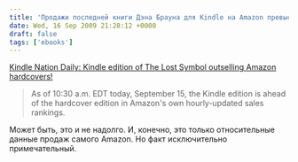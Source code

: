 ```yaml
---
title: 'Продажи последней книги Дэна Брауна для Kindle на Amazon превысили продажи бумажной версии'
date: Wed, 16 Sep 2009 21:28:12 +0000
draft: false
tags: ['ebooks']
---
```


[Kindle Nation Daily: Kindle edition of The Lost Symbol outselling Amazon hardcovers!](http://thekindlenationblog.blogspot.com/2009/09/kindle-edition-of-lost-symbol.html)

> As of 10:30 a.m. EDT today, September 15, the Kindle edition is ahead of the hardcover edition in Amazon's own hourly-updated sales rankings.

Может быть, это и не надолго. И, конечно, это только относительные данные продаж самого Amazon. Но факт исключительно примечательный.